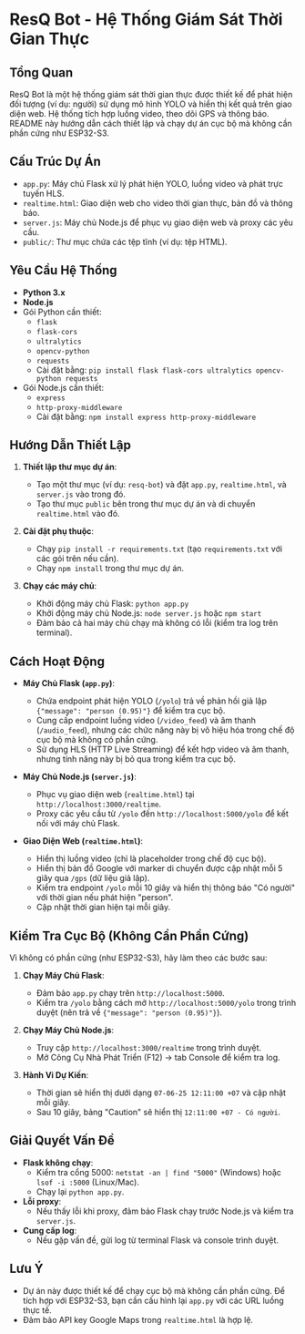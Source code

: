 # ResQ Bot - Hệ Thống Giám Sát Thời Gian Thực

## Tổng Quan
ResQ Bot là một hệ thống giám sát thời gian thực được thiết kế để phát hiện đối tượng (ví dụ: người) sử dụng mô hình YOLO và hiển thị kết quả trên giao diện web. Hệ thống tích hợp luồng video, theo dõi GPS và thông báo. README này hướng dẫn cách thiết lập và chạy dự án cục bộ mà không cần phần cứng như ESP32-S3.

## Cấu Trúc Dự Án
- `app.py`: Máy chủ Flask xử lý phát hiện YOLO, luồng video và phát trực tuyến HLS.
- `realtime.html`: Giao diện web cho video thời gian thực, bản đồ và thông báo.
- `server.js`: Máy chủ Node.js để phục vụ giao diện web và proxy các yêu cầu.
- `public/`: Thư mục chứa các tệp tĩnh (ví dụ: tệp HTML).

## Yêu Cầu Hệ Thống
- **Python 3.x**
- **Node.js**
- Gói Python cần thiết:
  - `flask`
  - `flask-cors`
  - `ultralytics`
  - `opencv-python`
  - `requests`
  - Cài đặt bằng: `pip install flask flask-cors ultralytics opencv-python requests`
- Gói Node.js cần thiết:
  - `express`
  - `http-proxy-middleware`
  - Cài đặt bằng: `npm install express http-proxy-middleware`

## Hướng Dẫn Thiết Lập
1. **Thiết lập thư mục dự án**:
   - Tạo một thư mục (ví dụ: `resq-bot`) và đặt `app.py`, `realtime.html`, và `server.js` vào trong đó.
   - Tạo thư mục `public` bên trong thư mục dự án và di chuyển `realtime.html` vào đó.

2. **Cài đặt phụ thuộc**:
   - Chạy `pip install -r requirements.txt` (tạo `requirements.txt` với các gói trên nếu cần).
   - Chạy `npm install` trong thư mục dự án.

3. **Chạy các máy chủ**:
   - Khởi động máy chủ Flask: `python app.py`
   - Khởi động máy chủ Node.js: `node server.js` hoặc `npm start`
   - Đảm bảo cả hai máy chủ chạy mà không có lỗi (kiểm tra log trên terminal).

## Cách Hoạt Động
- **Máy Chủ Flask (`app.py`)**:
  - Chứa endpoint phát hiện YOLO (`/yolo`) trả về phản hồi giả lập `{"message": "person (0.95)"}` để kiểm tra cục bộ.
  - Cung cấp endpoint luồng video (`/video_feed`) và âm thanh (`/audio_feed`), nhưng các chức năng này bị vô hiệu hóa trong chế độ cục bộ mà không có phần cứng.
  - Sử dụng HLS (HTTP Live Streaming) để kết hợp video và âm thanh, nhưng tính năng này bị bỏ qua trong kiểm tra cục bộ.

- **Máy Chủ Node.js (`server.js`)**:
  - Phục vụ giao diện web (`realtime.html`) tại `http://localhost:3000/realtime`.
  - Proxy các yêu cầu từ `/yolo` đến `http://localhost:5000/yolo` để kết nối với máy chủ Flask.

- **Giao Diện Web (`realtime.html`)**:
  - Hiển thị luồng video (chỉ là placeholder trong chế độ cục bộ).
  - Hiển thị bản đồ Google với marker di chuyển được cập nhật mỗi 5 giây qua `/gps` (dữ liệu giả lập).
  - Kiểm tra endpoint `/yolo` mỗi 10 giây và hiển thị thông báo "Có người" với thời gian nếu phát hiện "person".
  - Cập nhật thời gian hiện tại mỗi giây.

## Kiểm Tra Cục Bộ (Không Cần Phần Cứng)
Vì không có phần cứng (như ESP32-S3), hãy làm theo các bước sau:
1. **Chạy Máy Chủ Flask**:
   - Đảm bảo `app.py` chạy trên `http://localhost:5000`.
   - Kiểm tra `/yolo` bằng cách mở `http://localhost:5000/yolo` trong trình duyệt (nên trả về `{"message": "person (0.95)"}`).

2. **Chạy Máy Chủ Node.js**:
   - Truy cập `http://localhost:3000/realtime` trong trình duyệt.
   - Mở Công Cụ Nhà Phát Triển (F12) -> tab Console để kiểm tra log.

3. **Hành Vi Dự Kiến**:
   - Thời gian sẽ hiển thị dưới dạng `07-06-25 12:11:00 +07` và cập nhật mỗi giây.
   - Sau 10 giây, bảng "Caution" sẽ hiển thị `12:11:00 +07 - Có người`.

## Giải Quyết Vấn Đề
- **Flask không chạy**:
  - Kiểm tra cổng 5000: `netstat -an | find "5000"` (Windows) hoặc `lsof -i :5000` (Linux/Mac).
  - Chạy lại `python app.py`.
- **Lỗi proxy**:
  - Nếu thấy lỗi khi proxy, đảm bảo Flask chạy trước Node.js và kiểm tra `server.js`.
- **Cung cấp log**:
  - Nếu gặp vấn đề, gửi log từ terminal Flask và console trình duyệt.

## Lưu Ý
- Dự án này được thiết kế để chạy cục bộ mà không cần phần cứng. Để tích hợp với ESP32-S3, bạn cần cấu hình lại `app.py` với các URL luồng thực tế.
- Đảm bảo API key Google Maps trong `realtime.html` là hợp lệ.
